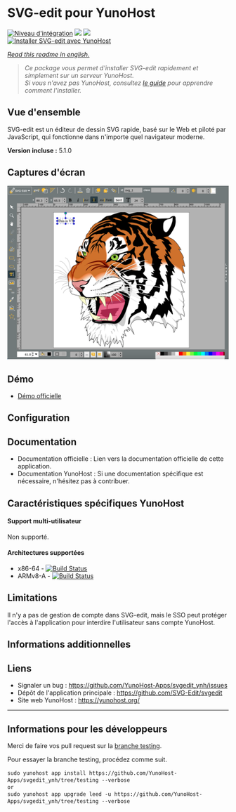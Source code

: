# SVG-edit pour YunoHost

[![Niveau d'intégration](https://dash.yunohost.org/integration/svgedit.svg)](https://dash.yunohost.org/appci/app/svgedit) ![](https://ci-apps.yunohost.org/ci/badges/svgedit.status.svg) ![](https://ci-apps.yunohost.org/ci/badges/svgedit.maintain.svg)  
[![Installer SVG-edit avec YunoHost](https://install-app.yunohost.org/install-with-yunohost.svg)](https://install-app.yunohost.org/?app=svgedit)

*[Read this readme in english.](./README.md)* 

> *Ce package vous permet d'installer SVG-edit rapidement et simplement sur un serveur YunoHost.  
Si vous n'avez pas YunoHost, consultez [le guide](https://yunohost.org/#/install) pour apprendre comment l'installer.*

## Vue d'ensemble
SVG-edit est un éditeur de dessin SVG rapide, basé sur le Web et piloté par JavaScript, qui fonctionne dans n'importe quel navigateur moderne.

**Version incluse :** 5.1.0

## Captures d'écran

![](https://raw.githubusercontent.com/SVG-Edit/svgedit/master/docs/screenshot.png)

## Démo

* [Démo officielle](https://svg-edit.github.io/svgedit/dist/editor/index.html)

## Configuration

## Documentation

* Documentation officielle : Lien vers la documentation officielle de cette application.
* Documentation YunoHost : Si une documentation spécifique est nécessaire, n'hésitez pas à contribuer.

## Caractéristiques spécifiques YunoHost

#### Support multi-utilisateur

Non supporté.

#### Architectures supportées

* x86-64 - [![Build Status](https://ci-apps.yunohost.org/ci/logs/svgedit.svg)](https://ci-apps.yunohost.org/ci/apps/svgedit/)
* ARMv8-A - [![Build Status](https://ci-apps-arm.yunohost.org/ci/logs/svgedit.svg)](https://ci-apps-arm.yunohost.org/ci/apps/svgedit/)

## Limitations

Il n'y a pas de gestion de compte dans SVG-edit, mais le SSO peut protéger l'accès à l'application pour interdire l'utilisateur sans compte YunoHost.

## Informations additionnelles

## Liens

 * Signaler un bug : https://github.com/YunoHost-Apps/svgedit_ynh/issues
 * Dépôt de l'application principale : https://github.com/SVG-Edit/svgedit
 * Site web YunoHost : https://yunohost.org/

---

## Informations pour les développeurs

Merci de faire vos pull request sur la [branche testing](https://github.com/YunoHost-Apps/svgedit_ynh/tree/testing).

Pour essayer la branche testing, procédez comme suit.
```
sudo yunohost app install https://github.com/YunoHost-Apps/svgedit_ynh/tree/testing --verbose
or
sudo yunohost app upgrade leed -u https://github.com/YunoHost-Apps/svgedit_ynh/tree/testing --verbose
```
